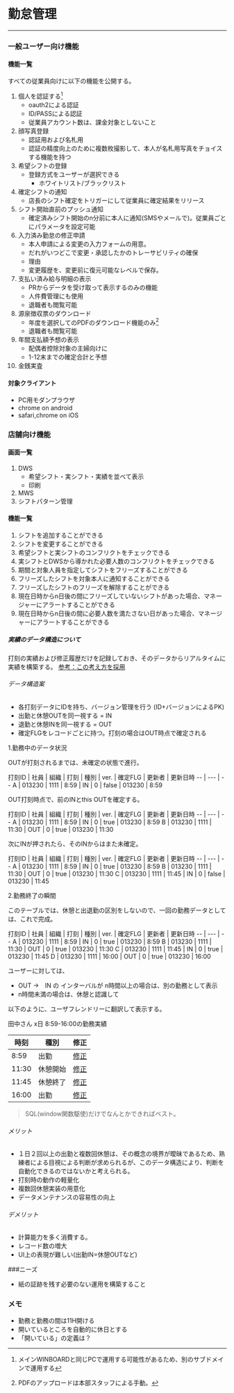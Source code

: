 # 勤怠管理
***
### 一般ユーザー向け機能
#### 機能一覧
すべての従業員向けに以下の機能を公開する。

1. 個人を認証する[^2]
    * oauth2による認証
    * ID/PASSによる認証
    * 従業員アカウント数は、課金対象としないこと
1. 顔写真登録
    * 認証用および名札用
    * 認証の精度向上のために複数枚撮影して、本人が名札用写真をチョイスする機能を持つ
1. 希望シフトの登録
    * 登録方式をユーザーが選択できる
      * ホワイトリスト/ブラックリスト
1. 確定シフトの通知
    * 店長のシフト確定をトリガーにして従業員に確定結果をリリース
1. シフト開始直前のプッシュ通知
    * 確定済みシフト開始のn分前に本人に通知(SMSやメールで)。従業員ごとにパラメータを設定可能
1. 入力済み勤怠の修正申請
    * 本人申請による変更の入力フォームの用意。
    * だれがいつどこで変更・承認したかのトレーサビリティの確保
    * 理由
    * 変更履歴を、変更前に復元可能なレベルで保存。
1. 支払い済み給与明細の表示
    * PRからデータを受け取って表示するのみの機能
    * 人件費管理にも使用
    * 退職者も閲覧可能
1. 源泉徴収票のダウンロード
    * 年度を選択してのPDFのダウンロード機能のみ[^1]
    * 退職者も閲覧可能
1. 年間支払額予想の表示
    * 配偶者控除対象の主婦向けに
    * 1-12末までの確定合計と予想
1. 金銭実査

#### 対象クライアント
* PC用モダンプラウザ
* chrome on android
* safari,chrome on iOS

[^1]: PDFのアップロードは本部スタッフによる手動。
[^2]: メインWINBOARDと同じPCで運用する可能性があるため、別のサブドメインで運用する

### 店舗向け機能
#### 画面一覧
1. DWS
    * 希望シフト・実シフト・実績を並べて表示
    * 印刷
2. MWS
3. シフトパターン管理

#### 機能一覧
1. シフトを追加することができる
2. シフトを変更することができる
2. 希望シフトと実シフトのコンフリクトをチェックできる
3. 実シフトとDWSから導かれた必要人数のコンフリクトをチェックできる
4. 期間と対象人員を指定してシフトをフリーズすることができる
5. フリーズしたシフトを対象本人に通知することができる
6. フリーズしたシフトのフリーズを解除することができる
7. 現在日時からn日後の間にフリーズしていないシフトがあった場合、マネージャーにアラートすることができる
8. 現在日時からn日後の間に必要人数を満たさない日があった場合、マネージャーにアラートすることができる

##### 実績のデータ構造について
打刻の実績および修正履歴だけを記録しておき、そのデータからリアルタイムに実績を構築する。
[参考：この考え方を採用](https://www.byebye-timecard.net/blog/2006/11/bt.html)
###### データ構造案
* 各打刻データにIDを持ち、バージョン管理を行う
(ID+バージョンによるPK)
* 出勤と休憩OUTを同一視する = IN
* 退勤と休憩INを同一視する = OUT
* 確定FLGをレコードごとに持つ。打刻の場合はOUT時点で確定される

1.勤務中のデータ状況

OUTが打刻されるまでは、未確定の状態で進行。

打刻ID | 社員 | 組織 | 打刻 | 種別 | ver. | 確定FLG | 更新者 | 更新日時
-- | --- | --
A | 013230 | 1111 | 8:59 | IN | 0 | false | 013230 | 8:59

OUT打刻時点で、前のINとthis OUTを確定する。

打刻ID | 社員 | 組織 | 打刻 | 種別 | ver. | 確定FLG | 更新者 | 更新日時
-- | --- | --
A | 013230 | 1111 | 8:59 | IN | 0 | true | 013230 | 8:59
B | 013230 | 1111 | 11:30 | OUT | 0 | true | 013230 | 11:30

次にINが押されたら、そのINからはまた未確定。

打刻ID | 社員 | 組織 | 打刻 | 種別 | ver. | 確定FLG | 更新者 | 更新日時
-- | --- | --
A | 013230 | 1111 | 8:59 | IN | 0 | true | 013230 | 8:59
B | 013230 | 1111 | 11:30 | OUT | 0 | true | 013230 | 11:30
C | 013230 | 1111 | 11:45 | IN | 0 | false | 013230 | 11:45

2.勤務終了の瞬間

このテーブルでは、休憩と出退勤の区別をしないので、一回の勤務データとしては、これで完成。

打刻ID | 社員 | 組織 | 打刻 | 種別 | ver. | 確定FLG | 更新者 | 更新日時
-- | --- | --
A | 013230 | 1111 | 8:59 | IN | 0 | true | 013230 | 8:59
B | 013230 | 1111 | 11:30 | OUT | 0 | true | 013230 | 11:30
C | 013230 | 1111 | 11:45 | IN | 0 | true | 013230 | 11:45
D | 013230 | 1111 | 16:00 | OUT | 0 | true | 013230 | 16:00

ユーザーに対しては、
* OUT →　IN の インターバルが n時間以上の場合は、別の勤務として表示
* n時間未満の場合は、休憩と認識して

以下のように、ユーザフレンドリーに翻訳して表示する。

田中さん x日 8:59-16:00の勤務実績

時刻 | 種別 | 修正
-- | --- | --
8:59 | 出勤 | [修正](#)
11:30 | 休憩開始 | [修正](#)
11:45 | 休憩終了 | [修正](#)
16:00 | 出勤 | [修正](#)

> SQL(window関数駆使)だけでなんとかできればベスト。


###### メリット
* １日２回以上の出勤と複数回休憩は、その概念の境界が曖昧であるため、熟練者による目視による判断が求められるが、このデータ構造により、判断を自動化できるのではないかと考えられる。
* 打刻時の動作の軽量化
* 複数回休憩実装の用意化
* データメンテナンスの容易性の向上
###### デメリット
* 計算能力を多く消費する。
* レコード数の増大
* UI上の表現が難しい(出勤IN=休憩OUTなど)

###ニーズ
* 紙の証跡を残す必要のない運用を構築すること

### メモ
* 勤務と勤務の間は11H開ける
* 開いているところを自動的に休日とする
* 「開いている」の定義は？
